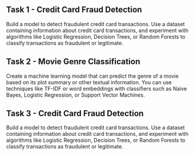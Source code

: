## Task 1 - Credit Card Fraud Detection

Build a model to detect fraudulent credit card transactions. Use a dataset containing information about credit card transactions, and experiment with algorithms like Logistic Regression, Decision Trees, or Random Forests to classify transactions as fraudulent or legitimate.

## Task 2 - Movie Genre Classification

Create a machine learning model that can predict the genre of a movie based on its plot summary or other textual information. You can use techniques like TF-IDF or word embeddings with classifiers such as Naive Bayes, Logistic Regression, or Support Vector Machines.

## Task 3 - Credit Card Fraud Detection

Build a model to detect fraudulent credit card transactions. Use a dataset containing information about credit card transactions, and experiment with algorithms like Logistic Regression, Decision Trees, or Random Forests to classify transactions as fraudulent or legitimate.
